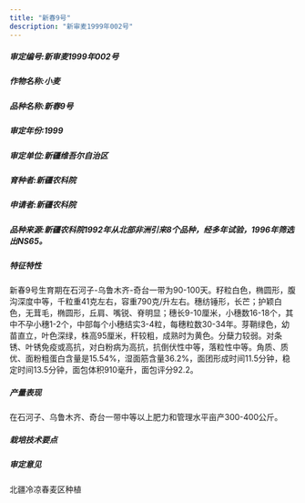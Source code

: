 ```yaml
---
title: "新春9号"
description: "新审麦1999年002号"
---
```

##### 审定编号:新审麦1999年002号

##### 作物名称:小麦

##### 品种名称:新春9号

##### 审定年份:1999

##### 审定单位:新疆维吾尔自治区

##### 育种者:新疆农科院

##### 申请者:新疆农科院

##### 品种来源:新疆农科院1992年从北部非洲引来8个品种，经多年试验，1996年筛选出NS65。

##### 特征特性
新春9号生育期在石河子-乌鲁木齐-奇台一带为90-100天。籽粒白色，椭圆形，腹沟深度中等，千粒重41克左右，容重790克/升左右。穗纺锤形，长芒；护颖白色，无茸毛，椭圆形，丘肩、嘴锐、脊明显；穗长9-10厘米，小穗数16-18个，其中不孕小穗1-2个，中部每个小穗结实3-4粒，每穗粒数30-34年。芽鞘绿色，幼苗直立，叶色深绿，株高95厘米，秆较粗，成熟时为黄色。分蘖力较弱。对条锈、叶锈免疫或高抗，对白粉病为高抗，抗倒伏性中等，落粒性中等。角质、质优、面粉粗蛋白含量是15.54%，湿面筋含量36.2%，面团形成时间11.5分钟，稳定时间13.5分钟，面包体积910毫升，面包评分92.2。

##### 产量表现
在石河子、乌鲁木齐、奇台一带中等以上肥力和管理水平亩产300-400公斤。

##### 栽培技术要点


##### 审定意见
北疆冷凉春麦区种植
